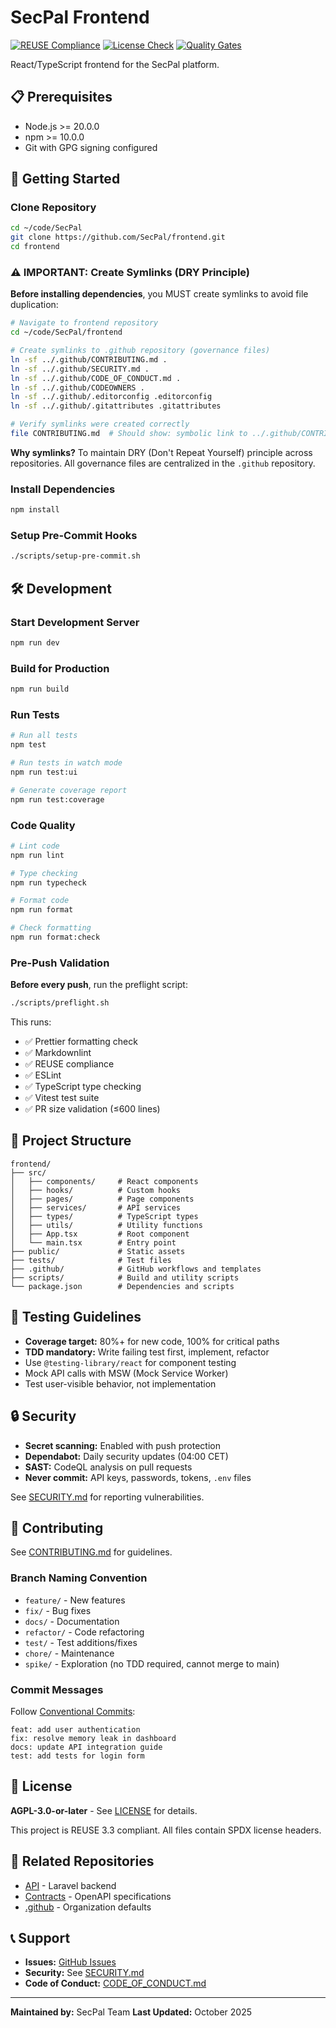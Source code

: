 <!--
SPDX-FileCopyrightText: 2025 SecPal
SPDX-License-Identifier: CC0-1.0
-->

# SecPal Frontend

[![REUSE Compliance](https://github.com/SecPal/frontend/actions/workflows/reuse.yml/badge.svg)](https://github.com/SecPal/frontend/actions/workflows/reuse.yml)
[![License Check](https://github.com/SecPal/frontend/actions/workflows/license-compatibility.yml/badge.svg)](https://github.com/SecPal/frontend/actions/workflows/license-compatibility.yml)
[![Quality Gates](https://github.com/SecPal/frontend/actions/workflows/quality.yml/badge.svg)](https://github.com/SecPal/frontend/actions/workflows/quality.yml)

React/TypeScript frontend for the SecPal platform.

## 📋 Prerequisites

- Node.js >= 20.0.0
- npm >= 10.0.0
- Git with GPG signing configured

## 🚀 Getting Started

### Clone Repository

```bash
cd ~/code/SecPal
git clone https://github.com/SecPal/frontend.git
cd frontend
```

### ⚠️ IMPORTANT: Create Symlinks (DRY Principle)

**Before installing dependencies**, you MUST create symlinks to avoid file duplication:

```bash
# Navigate to frontend repository
cd ~/code/SecPal/frontend

# Create symlinks to .github repository (governance files)
ln -sf ../.github/CONTRIBUTING.md .
ln -sf ../.github/SECURITY.md .
ln -sf ../.github/CODE_OF_CONDUCT.md .
ln -sf ../.github/CODEOWNERS .
ln -sf ../.github/.editorconfig .editorconfig
ln -sf ../.github/.gitattributes .gitattributes

# Verify symlinks were created correctly
file CONTRIBUTING.md  # Should show: symbolic link to ../.github/CONTRIBUTING.md
```

**Why symlinks?** To maintain DRY (Don't Repeat Yourself) principle across repositories. All governance files are centralized in the `.github` repository.

### Install Dependencies

```bash
npm install
```

### Setup Pre-Commit Hooks

```bash
./scripts/setup-pre-commit.sh
```

## 🛠️ Development

### Start Development Server

```bash
npm run dev
```

### Build for Production

```bash
npm run build
```

### Run Tests

```bash
# Run all tests
npm test

# Run tests in watch mode
npm run test:ui

# Generate coverage report
npm run test:coverage
```

### Code Quality

```bash
# Lint code
npm run lint

# Type checking
npm run typecheck

# Format code
npm run format

# Check formatting
npm run format:check
```

### Pre-Push Validation

**Before every push**, run the preflight script:

```bash
./scripts/preflight.sh
```

This runs:

- ✅ Prettier formatting check
- ✅ Markdownlint
- ✅ REUSE compliance
- ✅ ESLint
- ✅ TypeScript type checking
- ✅ Vitest test suite
- ✅ PR size validation (≤600 lines)

## 📁 Project Structure

```text
frontend/
├── src/
│   ├── components/     # React components
│   ├── hooks/          # Custom hooks
│   ├── pages/          # Page components
│   ├── services/       # API services
│   ├── types/          # TypeScript types
│   ├── utils/          # Utility functions
│   ├── App.tsx         # Root component
│   └── main.tsx        # Entry point
├── public/             # Static assets
├── tests/              # Test files
├── .github/            # GitHub workflows and templates
├── scripts/            # Build and utility scripts
└── package.json        # Dependencies and scripts
```

## 🧪 Testing Guidelines

- **Coverage target:** 80%+ for new code, 100% for critical paths
- **TDD mandatory:** Write failing test first, implement, refactor
- Use `@testing-library/react` for component testing
- Mock API calls with MSW (Mock Service Worker)
- Test user-visible behavior, not implementation

## 🔒 Security

- **Secret scanning:** Enabled with push protection
- **Dependabot:** Daily security updates (04:00 CET)
- **SAST:** CodeQL analysis on pull requests
- **Never commit:** API keys, passwords, tokens, `.env` files

See [SECURITY.md](SECURITY.md) for reporting vulnerabilities.

## 📝 Contributing

See [CONTRIBUTING.md](CONTRIBUTING.md) for guidelines.

### Branch Naming Convention

- `feature/` - New features
- `fix/` - Bug fixes
- `docs/` - Documentation
- `refactor/` - Code refactoring
- `test/` - Test additions/fixes
- `chore/` - Maintenance
- `spike/` - Exploration (no TDD required, cannot merge to main)

### Commit Messages

Follow [Conventional Commits](https://www.conventionalcommits.org/):

```text
feat: add user authentication
fix: resolve memory leak in dashboard
docs: update API integration guide
test: add tests for login form
```

## 📜 License

**AGPL-3.0-or-later** - See [LICENSE](LICENSE) for details.

This project is REUSE 3.3 compliant. All files contain SPDX license headers.

## 🔗 Related Repositories

- [API](https://github.com/SecPal/api) - Laravel backend
- [Contracts](https://github.com/SecPal/contracts) - OpenAPI specifications
- [.github](https://github.com/SecPal/.github) - Organization defaults

## 📞 Support

- **Issues:** [GitHub Issues](https://github.com/SecPal/frontend/issues)
- **Security:** See [SECURITY.md](SECURITY.md)
- **Code of Conduct:** [CODE_OF_CONDUCT.md](CODE_OF_CONDUCT.md)

---

**Maintained by:** SecPal Team
**Last Updated:** October 2025
